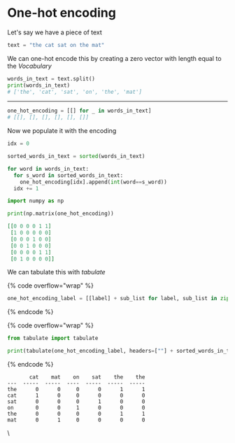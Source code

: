 # One-hot encoding

Let's say we have a piece of text

```python
text = "the cat sat on the mat"
```

We can one-hot encode this by creating a zero vector with length equal to the _Vocabulary_&#x20;

```python
words_in_text = text.split()
print(words_in_text)
# ['the', 'cat', 'sat', 'on', 'the', 'mat']
```

***

```python
one_hot_encoding = [[] for _ in words_in_text]
# [[], [], [], [], [], []]
```

Now we populate it with the encoding

```python
idx = 0

sorted_words_in_text = sorted(words_in_text)

for word in words_in_text:
  for s_word in sorted_words_in_text:
    one_hot_encoding[idx].append(int(word==s_word))
  idx += 1
```

```python
import numpy as np

print(np.matrix(one_hot_encoding))
```

```json
[[0 0 0 0 1 1]
 [1 0 0 0 0 0]
 [0 0 0 1 0 0]
 [0 0 1 0 0 0]
 [0 0 0 0 1 1]
 [0 1 0 0 0 0]]
```

We can tabulate this with _tabulate_

{% code overflow="wrap" %}
```python
one_hot_encoding_label = [[label] + sub_list for label, sub_list in zip(words_in_text, one_hot_encoding)]
```
{% endcode %}

{% code overflow="wrap" %}
```python
from tabulate import tabulate

print(tabulate(one_hot_encoding_label, headers=[""] + sorted_words_in_text), end="")
```
{% endcode %}

```
       cat    mat    on    sat    the    the
---  -----  -----  ----  -----  -----  -----
the      0      0     0      0      1      1
cat      1      0     0      0      0      0
sat      0      0     0      1      0      0
on       0      0     1      0      0      0
the      0      0     0      0      1      1
mat      0      1     0      0      0      0
```

\
